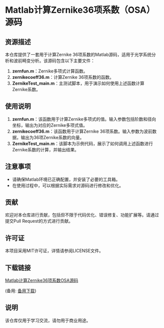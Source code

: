 # Matlab计算Zernike36项系数（OSA）源码

## 资源描述

本仓库提供了一套用于计算Zernike 36项系数的Matlab源码，适用于光学系统分析和波前畸变分析。该源码包含以下主要文件：

1. **zernfun.m**：Zernike多项式计算函数。
2. **zernikecoeff36.m**：计算Zernike 36项系数的函数。
3. **ZernikeTest_main.m**：主测试脚本，用于演示如何使用上述函数计算Zernike系数。

## 使用说明

1. **zernfun.m**：该函数用于计算Zernike多项式的值。输入参数包括阶数和径向坐标，输出为对应的Zernike多项式值。
2. **zernikecoeff36.m**：该函数用于计算Zernike 36项系数。输入参数为波前数据，输出为36项Zernike系数的向量。
3. **ZernikeTest_main.m**：该脚本为示例代码，展示了如何调用上述函数进行Zernike系数的计算，并输出结果。

## 注意事项

- 请确保Matlab环境已正确配置，并安装了必要的工具箱。
- 在使用过程中，可以根据实际需求对源码进行修改和优化。

## 贡献

欢迎对本仓库进行贡献，包括但不限于代码优化、错误修复、功能扩展等。请通过提交Pull Request的方式进行贡献。

## 许可证

本项目采用MIT许可证，详情请参阅LICENSE文件。

## 下载链接
[Matlab计算Zernike36项系数OSA源码](https://pan.quark.cn/s/88af4f13fdd6) 

(备用: [备用下载](https://pan.baidu.com/s/1fKLfj_dTqmYu1vwJm6iZEg?pwd=1234))

## 说明

该仓库仅用于学习交流，请勿用于商业用途。
